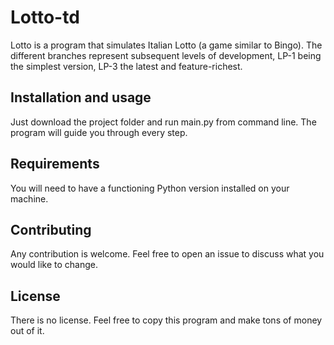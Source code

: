 # Lotto-td

Lotto is a program that simulates Italian Lotto (a game similar to Bingo).
The different branches represent subsequent levels of development,
LP-1 being the simplest version, LP-3 the latest and feature-richest.

## Installation and usage

Just download the project folder and run main.py from command line.
The program will guide you through every step.

## Requirements

You will need to have a functioning Python version installed on your machine.

## Contributing
Any contribution is welcome.
Feel free to open an issue to discuss what you would like to change.

## License
There is no license.
Feel free to copy this program and make tons of money out of it.
